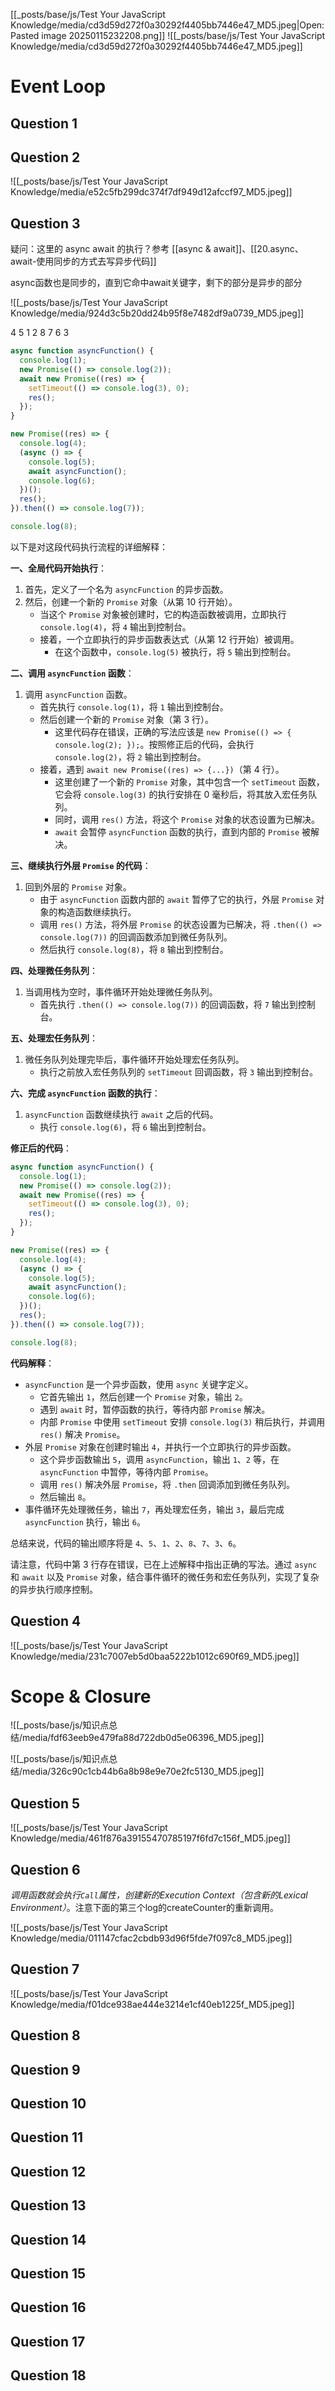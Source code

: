 [[_posts/base/js/Test Your JavaScript Knowledge/media/cd3d59d272f0a30292f4405bb7446e47_MD5.jpeg|Open: Pasted image 20250115232208.png]]
![[_posts/base/js/Test Your JavaScript Knowledge/media/cd3d59d272f0a30292f4405bb7446e47_MD5.jpeg]]

# Event Loop

## Question 1



## Question 2

![[_posts/base/js/Test Your JavaScript Knowledge/media/e52c5fb299dc374f7df949d12afccf97_MD5.jpeg]]

## Question 3
疑问：这里的 async await 的执行？参考 [[async & await]]、[[20.async、await-使用同步的方式去写异步代码]]

async函数也是同步的，直到它命中await关键字，剩下的部分是异步的部分

![[_posts/base/js/Test Your JavaScript Knowledge/media/924d3c5b20dd24b95f8e7482df9a0739_MD5.jpeg]]

4 5 1 2 8 7 6 3

```js
async function asyncFunction() {
  console.log(1);
  new Promise(() => console.log(2));
  await new Promise((res) => {
    setTimeout(() => console.log(3), 0);
    res();
  });
}

new Promise((res) => {
  console.log(4);
  (async () => {
    console.log(5);
    await asyncFunction();
    console.log(6);
  })();
  res();
}).then(() => console.log(7));

console.log(8);
```

以下是对这段代码执行流程的详细解释：

**一、全局代码开始执行**：

1. 首先，定义了一个名为 `asyncFunction` 的异步函数。
2. 然后，创建一个新的 `Promise` 对象（从第 10 行开始）。
   - 当这个 `Promise` 对象被创建时，它的构造函数被调用，立即执行 `console.log(4)`，将 `4` 输出到控制台。
   - 接着，一个立即执行的异步函数表达式（从第 12 行开始）被调用。
     - 在这个函数中，`console.log(5)` 被执行，将 `5` 输出到控制台。

**二、调用 `asyncFunction` 函数**：

1. 调用 `asyncFunction` 函数。
   - 首先执行 `console.log(1)`，将 `1` 输出到控制台。
   - 然后创建一个新的 `Promise` 对象（第 3 行）。
     - 这里代码存在错误，正确的写法应该是 `new Promise(() => { console.log(2); });`。按照修正后的代码，会执行 `console.log(2)`，将 `2` 输出到控制台。
   - 接着，遇到 `await new Promise((res) => {...})`（第 4 行）。
     - 这里创建了一个新的 `Promise` 对象，其中包含一个 `setTimeout` 函数，它会将 `console.log(3)` 的执行安排在 0 毫秒后，将其放入宏任务队列。
     - 同时，调用 `res()` 方法，将这个 `Promise` 对象的状态设置为已解决。
     - `await` 会暂停 `asyncFunction` 函数的执行，直到内部的 `Promise` 被解决。

**三、继续执行外层 `Promise` 的代码**：

1. 回到外层的 `Promise` 对象。
   - 由于 `asyncFunction` 函数内部的 `await` 暂停了它的执行，外层 `Promise` 对象的构造函数继续执行。
   - 调用 `res()` 方法，将外层 `Promise` 的状态设置为已解决，将 `.then(() => console.log(7))` 的回调函数添加到微任务队列。
   - 然后执行 `console.log(8)`，将 `8` 输出到控制台。

**四、处理微任务队列**：

1. 当调用栈为空时，事件循环开始处理微任务队列。
   - 首先执行 `.then(() => console.log(7))` 的回调函数，将 `7` 输出到控制台。

**五、处理宏任务队列**：

1. 微任务队列处理完毕后，事件循环开始处理宏任务队列。
   - 执行之前放入宏任务队列的 `setTimeout` 回调函数，将 `3` 输出到控制台。

**六、完成 `asyncFunction` 函数的执行**：

1. `asyncFunction` 函数继续执行 `await` 之后的代码。
   - 执行 `console.log(6)`，将 `6` 输出到控制台。

**修正后的代码**：

```javascript
async function asyncFunction() {
  console.log(1);
  new Promise(() => console.log(2));
  await new Promise((res) => {
    setTimeout(() => console.log(3), 0);
    res();
  });
}

new Promise((res) => {
  console.log(4);
  (async () => {
    console.log(5);
    await asyncFunction();
    console.log(6);
  })();
  res();
}).then(() => console.log(7));

console.log(8);
```

**代码解释**：

- `asyncFunction` 是一个异步函数，使用 `async` 关键字定义。
  - 它首先输出 `1`，然后创建一个 `Promise` 对象，输出 `2`。
  - 遇到 `await` 时，暂停函数的执行，等待内部 `Promise` 解决。
  - 内部 `Promise` 中使用 `setTimeout` 安排 `console.log(3)` 稍后执行，并调用 `res()` 解决 `Promise`。
- 外层 `Promise` 对象在创建时输出 `4`，并执行一个立即执行的异步函数。
  - 这个异步函数输出 `5`，调用 `asyncFunction`，输出 `1`、`2` 等，在 `asyncFunction` 中暂停，等待内部 `Promise`。
  - 调用 `res()` 解决外层 `Promise`，将 `.then` 回调添加到微任务队列。
  - 然后输出 `8`。
- 事件循环先处理微任务，输出 `7`，再处理宏任务，输出 `3`，最后完成 `asyncFunction` 执行，输出 `6`。

总结来说，代码的输出顺序将是 `4`、`5`、`1`、`2`、`8`、`7`、`3`、`6`。

请注意，代码中第 3 行存在错误，已在上述解释中指出正确的写法。通过 `async` 和 `await` 以及 `Promise` 对象，结合事件循环的微任务和宏任务队列，实现了复杂的异步执行顺序控制。

## Question 4

![[_posts/base/js/Test Your JavaScript Knowledge/media/231c7007eb5d0baa5222b1012c690f69_MD5.jpeg]]

# Scope & Closure

![[_posts/base/js/知识点总结/media/fdf63eeb9e479fa88d722db0d5e06396_MD5.jpeg]]

![[_posts/base/js/知识点总结/media/326c90c1cb44b6a8b98e9e70e2fc5130_MD5.jpeg]]

## Question 5

![[_posts/base/js/Test Your JavaScript Knowledge/media/461f876a39155470785197f6fd7c156f_MD5.jpeg]]


## Question 6
*调用函数就会执行`Call`属性，创建新的Execution Context（包含新的Lexical Environment）*。注意下面的第三个log的createCounter的重新调用。

![[_posts/base/js/Test Your JavaScript Knowledge/media/011147cfac2cbdb93d96f5fde7f097c8_MD5.jpeg]]

## Question 7
![[_posts/base/js/Test Your JavaScript Knowledge/media/f01dce938ae444e3214e1cf40eb1225f_MD5.jpeg]]

## Question 8


## Question 9


## Question 10


## Question 11


## Question 12


## Question 13


## Question 14


## Question 15


## Question 16

## Question 17


## Question 18








